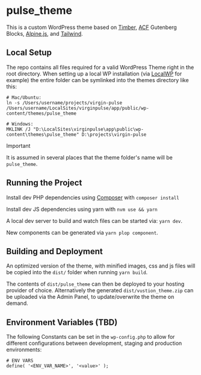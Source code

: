 # pulse_theme

This is a custom WordPress theme based on [Timber](https://timber.github.io/docs/v1/guides/cheatsheet/), [ACF](https://www.advancedcustomfields.com/resources/blocks/) Gutenberg Blocks, [Alpine.js](https://alpinejs.dev/start-here), and [Tailwind](https://tailwindcss.com/docs/installation).

## Local Setup

The repo contains all files required for a valid WordPress Theme right in the root directory. When setting up a local WP installation (via [LocalWP](https://localwp.com/) for example) the entire folder can be symlinked into the themes directory like this:

```
# Mac/Ubuntu:
ln -s /Users/username/projects/virgin-pulse /Users/username/LocalSites/virginpulse/app/public/wp-content/themes/pulse_theme
```

```
# Windows:
MKLINK /J "D:\LocalSites\virginpulse\app\public\wp-content\themes\pulse_theme" D:\projects\virgin-pulse
```

> [!IMPORTANT]
> It is assumed in several places that the theme folder's name will be `pulse_theme`.

## Running the Project

Install dev PHP dependencies using [Composer](https://getcomposer.org/download/) with `composer install`

Install dev JS dependencies using yarn with `nvm use && yarn`

A local dev server to build and watch files can be started via: `yarn dev`.

New components can be generated via `yarn plop component`.

## Building and Deployment

An optimized version of the theme, with minified images, css and js files will be copied into the `dist/` folder when running `yarn build`.

The contents of `dist/pulse_theme` can then be deployed to your hosting provider of choice. Alternatively the generated `dist/vustion_theme.zip` can be uploaded via the Admin Panel, to update/overwrite the theme on demand.

## Environment Variables (TBD)

The following Constants can be set in the `wp-config.php` to allow for different configurations between development, staging and production environments:

```
# ENV VARS
define( '<ENV_VAR_NAME>', '<value>' );
```
